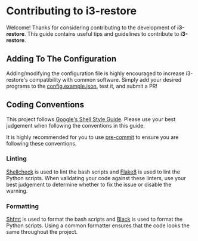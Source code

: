 # Contributing to i3-restore
Welcome! Thanks for considering contributing to the development of **i3-restore**. This guide contains useful tips and guidelines
to contribute to **i3-restore**.

## Adding To The Configuration
Adding/modifying the configuration file is highly encouraged to increase i3-restore's compatibility with common software. Simply add
your desired programs to the [config.example.json](config.example.json), test it, and submit a PR!

## Coding Conventions
This project follows [Google's Shell Style Guide][0]. Please use your best judgement when
following the conventions in this guide.

It is highly recommended for you to use [pre-commit][1] to ensure you are following these conventions.

### Linting
[Shellcheck][2] is used to lint the bash scripts and [Flake8][3] is used to lint the Python scripts. When validating your code
against these linters, use your best judgement to determine whether to fix the issue or disable the warning.

### Formatting
[Shfmt][4] is used to format the bash scripts and [Black][5] is used to format the Python scripts. Using a common formatter
ensures that the code looks the same throughout the project.

[0]: https://google.github.io/styleguide/shellguide.html
[1]: https://pre-commit.com
[2]: https://www.shellcheck.net
[3]: https://flake8.pycqa.org/en/latest
[4]: https://github.com/mvdan/sh
[5]: https://black.readthedocs.io/en/stable
